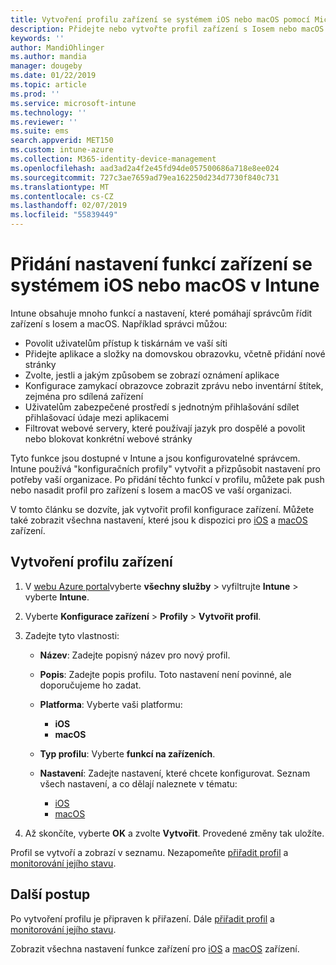 ```yaml
---
title: Vytvoření profilu zařízení se systémem iOS nebo macOS pomocí Microsoft Intune – Azure | Microsoft Docs
description: Přidejte nebo vytvořte profil zařízení s Iosem nebo macOS a pak nakonfigurujte nastavení pro AirPrint, rozložení domovské obrazovky, oznámení aplikací, sdílené zařízení, jednotné přihlašování a nastavení filtru webového obsahu v Microsoft Intune.
keywords: ''
author: MandiOhlinger
ms.author: mandia
manager: dougeby
ms.date: 01/22/2019
ms.topic: article
ms.prod: ''
ms.service: microsoft-intune
ms.technology: ''
ms.reviewer: ''
ms.suite: ems
search.appverid: MET150
ms.custom: intune-azure
ms.collection: M365-identity-device-management
ms.openlocfilehash: aad3ad2a4f2e45fd94de057500686a718e8ee024
ms.sourcegitcommit: 727c3ae7659ad79ea162250d234d7730f840c731
ms.translationtype: MT
ms.contentlocale: cs-CZ
ms.lasthandoff: 02/07/2019
ms.locfileid: "55839449"
---
```

# <a name="add-ios-or-macos-device-feature-settings-in-intune"></a>Přidání nastavení funkcí zařízení se systémem iOS nebo macOS v Intune

Intune obsahuje mnoho funkcí a nastavení, které pomáhají správcům řídit zařízení s Iosem a macOS. Například správci můžou:

- Povolit uživatelům přístup k tiskárnám ve vaší síti
- Přidejte aplikace a složky na domovskou obrazovku, včetně přidání nové stránky
- Zvolte, jestli a jakým způsobem se zobrazí oznámení aplikace
- Konfigurace zamykací obrazovce zobrazit zprávu nebo inventární štítek, zejména pro sdílená zařízení
- Uživatelům zabezpečené prostředí s jednotným přihlašování sdílet přihlašovací údaje mezi aplikacemi
- Filtrovat webové servery, které používají jazyk pro dospělé a povolit nebo blokovat konkrétní webové stránky

Tyto funkce jsou dostupné v Intune a jsou konfigurovatelné správcem. Intune používá "konfiguračních profily" vytvořit a přizpůsobit nastavení pro potřeby vaší organizace. Po přidání těchto funkcí v profilu, můžete pak push nebo nasadit profil pro zařízení s Iosem a macOS ve vaší organizaci.

V tomto článku se dozvíte, jak vytvořit profil konfigurace zařízení. Můžete také zobrazit všechna nastavení, které jsou k dispozici pro [iOS](ios-device-features-settings.md) a [macOS](macos-device-features-settings.md) zařízení.

## <a name="create-a-device-profile"></a>Vytvoření profilu zařízení

1. V [webu Azure portal](https://portal.azure.com)vyberte **všechny služby** > vyfiltrujte **Intune** > vyberte **Intune**.
2. Vyberte **Konfigurace zařízení** > **Profily** > **Vytvořit profil**.
3. Zadejte tyto vlastnosti:

    - **Název**: Zadejte popisný název pro nový profil.
    - **Popis**: Zadejte popis profilu. Toto nastavení není povinné, ale doporučujeme ho zadat.
    - **Platforma**: Vyberte vaši platformu:
        - **iOS**
        - **macOS**
    - **Typ profilu**: Vyberte **funkcí na zařízeních**.
    - **Nastavení**: Zadejte nastavení, které chcete konfigurovat. Seznam všech nastavení, a co dělají naleznete v tématu:

        - [iOS](ios-device-features-settings.md)
        - [macOS](macos-device-features-settings.md)

4. Až skončíte, vyberte **OK** a zvolte **Vytvořit**. Provedené změny tak uložíte.

Profil se vytvoří a zobrazí v seznamu. Nezapomeňte [přiřadit profil](device-profile-assign.md) a [monitorování jejího stavu](device-profile-monitor.md).

## <a name="next-steps"></a>Další postup

Po vytvoření profilu je připraven k přiřazení. Dále [přiřadit profil](device-profile-assign.md) a [monitorování jejího stavu](device-profile-monitor.md).

Zobrazit všechna nastavení funkce zařízení pro [iOS](ios-device-features-settings.md) a [macOS](macos-device-features-settings.md) zařízení.
